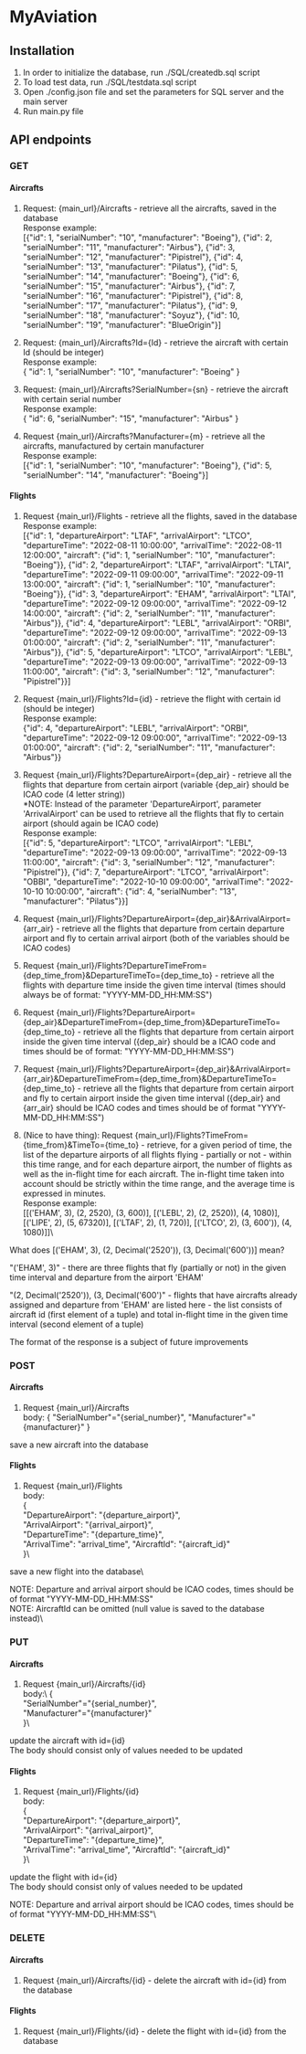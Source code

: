 # MyAviation

## Installation

1. In order to initialize the database, run ./SQL/createdb.sql script
2. To load test data, run ./SQL/testdata.sql script
3. Open ./config.json file and set the parameters for SQL server and the main server
4. Run main.py file

## API endpoints

### GET

#### Aircrafts

1. Request: {main_url}/Aircrafts - retrieve all the aircrafts, saved in the database\
Response example:\
[{"id": 1, "serialNumber": "10", "manufacturer": "Boeing"}, {"id": 2, "serialNumber": "11", "manufacturer": "Airbus"}, {"id": 3, "serialNumber": "12", "manufacturer": "Pipistrel"}, {"id": 4, "serialNumber": "13", "manufacturer": "Pilatus"}, {"id": 5, "serialNumber": "14", "manufacturer": "Boeing"}, {"id": 6, "serialNumber": "15", "manufacturer": "Airbus"}, {"id": 7, "serialNumber": "16", "manufacturer": "Pipistrel"}, {"id": 8, "serialNumber": "17", "manufacturer": "Pilatus"}, {"id": 9, "serialNumber": "18", "manufacturer": "Soyuz"}, {"id": 10, "serialNumber": "19", "manufacturer": "BlueOrigin"}]

2. Request: {main_url}/Aircrafts?Id={Id} - retrieve the aircraft with certain Id (should be integer)\
Response example:\
{
    "id": 1,
    "serialNumber": "10",
    "manufacturer": "Boeing"
}


3. Request: {main_url}/Aircrafts?SerialNumber={sn} - retrieve the aircraft with certain serial number\
Response example:\
{
    "id": 6,
    "serialNumber": "15",
    "manufacturer": "Airbus"
}

4. Request {main_url}/Aircrafts?Manufacturer={m} - retrieve all the aircrafts, manufactured by certain manufacturer\
Response example:\
[{"id": 1, "serialNumber": "10", "manufacturer": "Boeing"}, {"id": 5, "serialNumber": "14", "manufacturer": "Boeing"}]

#### Flights

1. Request {main_url}/Flights - retrieve all the flights, saved in the database\
Response example:\
[{"id": 1, "departureAirport": "LTAF", "arrivalAirport": "LTCO", "departureTime": "2022-08-11 10:00:00", "arrivalTime": "2022-08-11 12:00:00", "aircraft": {"id": 1, "serialNumber": "10", "manufacturer": "Boeing"}}, {"id": 2, "departureAirport": "LTAF", "arrivalAirport": "LTAI", "departureTime": "2022-09-11 09:00:00", "arrivalTime": "2022-09-11 13:00:00", "aircraft": {"id": 1, "serialNumber": "10", "manufacturer": "Boeing"}}, {"id": 3, "departureAirport": "EHAM", "arrivalAirport": "LTAI", "departureTime": "2022-09-12 09:00:00", "arrivalTime": "2022-09-12 14:00:00", "aircraft": {"id": 2, "serialNumber": "11", "manufacturer": "Airbus"}}, {"id": 4, "departureAirport": "LEBL", "arrivalAirport": "ORBI", "departureTime": "2022-09-12 09:00:00", "arrivalTime": "2022-09-13 01:00:00", "aircraft": {"id": 2, "serialNumber": "11", "manufacturer": "Airbus"}}, {"id": 5, "departureAirport": "LTCO", "arrivalAirport": "LEBL", "departureTime": "2022-09-13 09:00:00", "arrivalTime": "2022-09-13 11:00:00", "aircraft": {"id": 3, "serialNumber": "12", "manufacturer": "Pipistrel"}}]

3. Request {main_url}/Flights?Id={id} - retrieve the flight with certain id (should be integer)\
Response example:\
{"id": 4, "departureAirport": "LEBL", "arrivalAirport": "ORBI", "departureTime": "2022-09-12 09:00:00", "arrivalTime": "2022-09-13 01:00:00", "aircraft": {"id": 2, "serialNumber": "11", "manufacturer": "Airbus"}}

4. Request {main_url}/Flights?DepartureAirport={dep_air} - retrieve all the flights that departure from certain airport (variable {dep_air} should be ICAO code (4 letter string))\
*NOTE: Instead of the parameter 'DepartureAirport', parameter 'ArrivalAirport' can be used to retrieve all the flights that fly to certain airport (should again be ICAO code)\
Response example:\
[{"id": 5, "departureAirport": "LTCO", "arrivalAirport": "LEBL", "departureTime": "2022-09-13 09:00:00", "arrivalTime": "2022-09-13 11:00:00", "aircraft": {"id": 3, "serialNumber": "12", "manufacturer": "Pipistrel"}}, {"id": 7, "departureAirport": "LTCO", "arrivalAirport": "OBBI", "departureTime": "2022-10-10 09:00:00", "arrivalTime": "2022-10-10 10:00:00", "aircraft": {"id": 4, "serialNumber": "13", "manufacturer": "Pilatus"}}]

5. Request {main_url}/Flights?DepartureAirport={dep_air}&ArrivalAirport={arr_air} - retrieve all the flights that departure from certain departure airport and fly to certain arrival airport (both of the variables should be ICAO codes)

6. Request {main_url}/Flights?DepartureTimeFrom={dep_time_from}&DepartureTimeTo={dep_time_to} - retrieve all the flights with departure time inside the given time interval (times should always be of format: "YYYY-MM-DD_HH:MM:SS")

7. Request {main_url}/Flights?DepartureAirport={dep_air}&DepartureTimeFrom={dep_time_from}&DepartureTimeTo={dep_time_to} - retrieve all the flights that departure from certain airport inside the given time interval ({dep_air} should be a ICAO code and times should be of format: "YYYY-MM-DD_HH:MM:SS")

8. Request {main_url}/Flights?DepartureAirport={dep_air}&ArrivalAirport={arr_air}&DepartureTimeFrom={dep_time_from}&DepartureTimeTo={dep_time_to} - retrieve all the flights that departure from certain airport and fly to certain airport inside the given time interval ({dep_air} and {arr_air} should be ICAO codes and times should be of format "YYYY-MM-DD_HH:MM:SS")

9. (Nice to have thing): Request {main_url}/Flights?TimeFrom={time_from}&TimeTo={time_to} - retrieve, for a given period of time, the list of the departure airports of all flights flying - partially or not - within this time range, and for each departure airport, the number of flights as well as the in-flight time for each aircraft. The in-flight time taken into account should be strictly within the time range, and the average time is expressed in minutes.\
Response example:\
[[('EHAM', 3), (2, 2520), (3, 600)], [('LEBL', 2), (2, 2520)), (4, 1080)], [('LIPE', 2), (5, 67320)], [('LTAF', 2), (1, 720)], [('LTCO', 2), (3, 600')), (4, 1080)]]\


What does [('EHAM', 3), (2, Decimal('2520')), (3, Decimal('600'))] mean?

"('EHAM', 3)" - there are three flights that fly (partially or not) in the given time interval and departure from the airport 'EHAM'

"(2, Decimal('2520')), (3, Decimal('600')" - flights that have aircrafts already assigned and departure from 'EHAM' are listed here - the list consists of aircraft id (first element of a tuple) and total in-flight time in the given time interval (second element of a tuple)

The format of the response is a subject of future improvements

### POST

#### Aircrafts

1. Request {main_url}/Aircrafts\
body:
{
    "SerialNumber"="{serial_number}",
    "Manufacturer"="{manufacturer}"
}

save a new aircraft into the database

#### Flights

1. Request {main_url}/Flights\
body:\
{\
    "DepartureAirport": "{departure_airport}",\
    "ArrivalAirport": "{arrival_airport}",\
    "DepartureTime": "{departure_time}",\
    "ArrivalTime": "arrival_time",
    "AircraftId": "{aircraft_id}"\
}\

save a new flight into the database\

NOTE: Departure and arrival airport should be ICAO codes, times should be of format "YYYY-MM-DD_HH:MM:SS"\
NOTE: AircraftId can be omitted (null value is saved to the database instead)\


### PUT

#### Aircrafts

1. Request {main_url}/Aircrafts/{id}\
body:\ 
{\
    "SerialNumber"="{serial_number}",\
    "Manufacturer"="{manufacturer}"\
}\

update the aircraft with id={id}\
The body should consist only of values needed to be updated

#### Flights

1. Request {main_url}/Flights/{id}\
body:\
{\
    "DepartureAirport": "{departure_airport}",\
    "ArrivalAirport": "{arrival_airport}",\
    "DepartureTime": "{departure_time}",\
    "ArrivalTime": "arrival_time",
    "AircraftId": "{aircraft_id}"\
}\

update the flight with id={id}\
The body should consist only of values needed to be updated

NOTE: Departure and arrival airport should be ICAO codes, times should be of format "YYYY-MM-DD_HH:MM:SS"\

### DELETE

#### Aircrafts

1. Request {main_url}/Aircrafts/{id} - delete the aircraft with id={id} from the database

#### Flights

1. Request {main_url}/Flights/{id} - delete the flight with id={id} from the database















